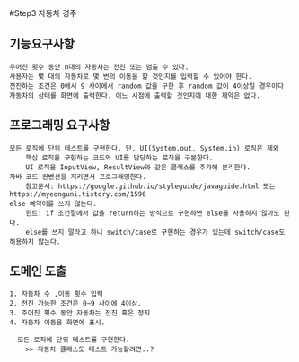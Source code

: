 #Step3 자동차 경주
## 기능요구사항

    주어진 횟수 동안 n대의 자동차는 전진 또는 멈출 수 있다.
    사용자는 몇 대의 자동차로 몇 번의 이동을 할 것인지를 입력할 수 있어야 한다.
    전진하는 조건은 0에서 9 사이에서 random 값을 구한 후 random 값이 4이상일 경우이다
    자동차의 상태를 화면에 출력한다. 어느 시점에 출력할 것인지에 대한 제약은 없다.

## 프로그래밍 요구사항
    모든 로직에 단위 테스트를 구현한다. 단, UI(System.out, System.in) 로직은 제외
        핵심 로직을 구현하는 코드와 UI를 담당하는 로직을 구분한다.
        UI 로직을 InputView, ResultView와 같은 클래스를 추가해 분리한다.
    자바 코드 컨벤션을 지키면서 프로그래밍한다.
        참고문서: https://google.github.io/styleguide/javaguide.html 또는 https://myeonguni.tistory.com/1596
    else 예약어를 쓰지 않는다.
        힌트: if 조건절에서 값을 return하는 방식으로 구현하면 else를 사용하지 않아도 된다.
        else를 쓰지 말라고 하니 switch/case로 구현하는 경우가 있는데 switch/case도 허용하지 않는다.


## 도메인 도출 
    1. 자동차 수 ,이동 횟수 입력
    2. 전진 가능한 조건은 0~9 사이에 4이상.
    3. 주어진 횟수 동안 자동차는 전진 혹은 정지
    4. 자동차 이동을 화면에 표시.
   
    - 모든 로직에 단위 테스트를 구현한다.
        >> 자동차 클래스도 테스트 가능할려면..?